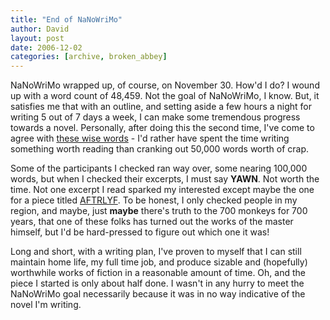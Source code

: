 ```yaml
---
title: "End of NaNoWriMo"
author: David
layout: post
date: 2006-12-02
categories: [archive, broken_abbey]
---
```


NaNoWriMo wrapped up, of course, on November 30. How'd I do? I wound up with a
word count of 48,459. Not the goal of NaNoWriMo, I know. But, it satisfies me
that with an outline, and setting aside a few hours a night for writing 5 out of
7 days a week, I can make some tremendous progress towards a novel. Personally,
after doing this the second time, I've come to agree with
[these wise words](http://www.antimuse.org/blog/?p=25 "AntiBlog") - I'd rather
have spent the time writing something worth reading than cranking out 50,000
words worth of crap.

Some of the participants I checked ran way over, some nearing 100,000 words, but
when I checked their excerpts, I must say **YAWN**. Not worth the time. Not one
excerpt I read sparked my interested except maybe the one for a piece titled
[AFTRLYF](http://www.nanowrimo.org/userinfo.php?uid=102730 "NaNoWriMo profile").
To be honest, I only checked people in my region, and maybe, just **maybe**
there's truth to the 700 monkeys for 700 years, that one of these folks has
turned out the works of the master himself, but I'd be hard-pressed to figure
out which one it was!

Long and short, with a writing plan, I've proven to myself that I can still
maintain home life, my full time job, and produce sizable and (hopefully)
worthwhile works of fiction in a reasonable amount of time. Oh, and the piece I
started is only about half done. I wasn't in any hurry to meet the NaNoWriMo
goal necessarily because it was in no way indicative of the novel I'm writing.
